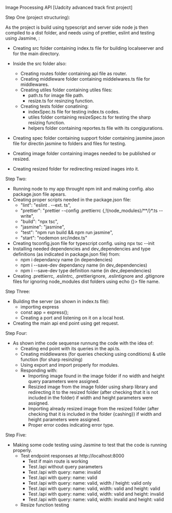 Image Processing API [Uadcity advanced track first project]

Step One (project structuring):

As the project is build using typescript and server side node js then compiled to a dist folder, and needs using of prettier, eslint and testing using Jasmine, :

- Creating src folder containing index.ts file for building localseerver and for the main directory.
- Inside the src folder also:
    - Creating routes folder containing api file as router.
    - Creating middleware folder containing middelwares.ts file for middlewares.
    - Creating utiles folder containing utiles files:
        - path.ts for image file path.
        - resize.ts for resinzing function.
    - Creating tests folder conatining:
        - indexSpec.ts file for testing index.ts codes.
        - utiles folder containing resizeSpec.ts for testing the sharp resizing function.
        - helpers folder containing reportes.ts file with its congigurations.

- Creating spec folder containing support folder containing jasmine.jason file for directin jasmine to folders and files for testing.

- Creating image folder containing images needed to be published or resized.

- Creating resized folder for redirecting resized inages into it.


Step Two:

- Running node to my app throught npm init and making config. also package.json file apears.
- Creating proper scripts needed in the package.json file:
    - "lint": "eslint . --ext. ts",
    - "prettier": "prettier --config .prettierrc {,!(node_modules)/**/}*.ts --write",
    - "build": "npx tsc",
    - "jasmine": "jasmine",
    - "test": "npm run build && npm run jasmine",
    - "start": "nodemon src/index.ts"
- Creating tsconfig.json file for typescript config. using npx tsc --init 
- Installing needed dependencies and dev_dependencies and type definitions (as indicated in package.json file) from:
    - npm i dependancy name (in dependencies)
    - npm i --save-dev dependancy name (in dev_dependencies)
    - npm i --save-dev type definition name (in dev_dependencies)
- Creating .prettierrc, .eslintrc, .prettierignore, .eslintignore and .gitignore files for ignoring node_modules dist folders using echo {}> file name.


Step Three:
 - Building the server (as shown in index.ts file):
    - importing express
    - const app = express();
    - Creating a port and listening on it on a local host.
 - Creating the main api end point using get request. 


Step Four:

- As shown inthe code sequense runnung the code with the idea of:
    - Creating end point with its queries in the api.ts.
    - Creating middlewares (for queries checking using conditions) & utile function (for sharp resinzing)
    - Using export and import properly for modules.
    - Responding with:
        - Importing image found in the image folder if no width and height query parameters were assigned.
        - Resizied image from the image folder using sharp library and redirecting it to the resized folder (after checking that it is not included in the folder) if width and height parameters were assigned.
        - Importing already resized image from the resized folder (after checking that it is included in the folder {cashing}) if width and height parameters were assigned.
        - Proper error codes indicating error type.


Step Five:

- Making some code testing using Jasmine to test that the code is running properly.
    - Test endpoint responses at http://localhost:8000
        - Test if main route is working
        - Test /api without query parameters
        - Test /api with query: name: invalid
        - Test /api with query: name: valid
        - Test /api with query: name: valid, width / height: valid only
        - Test /api with query: name: valid, width: valid and height: valid
        - Test /api with query: name: valid, width: valid and height: invalid
        - Test /api with query: name: valid, width: invalid and height: valid
    - Resize function testing